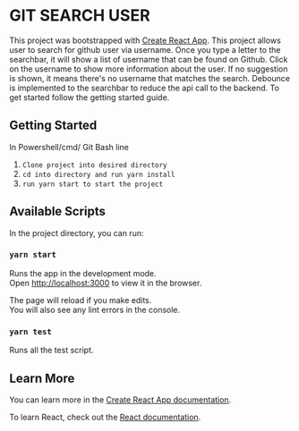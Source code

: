 # GIT SEARCH USER

This project was bootstrapped with [Create React App](https://github.com/facebook/create-react-app). This project allows user to search for github user via username. Once you type a letter to the searchbar, it will show a list of username that can be found on Github. Click on the username to show more information about the user. If no suggestion is shown, it means there's no username that matches the search. Debounce is implemented to the searchbar to reduce the api call to the backend. To get started follow the getting started guide. 

## Getting Started

In Powershell/cmd/ Git Bash line
1. `Clone project into desired directory`
2. `cd into directory and run yarn install`
3. `run yarn start to start the project`

## Available Scripts

In the project directory, you can run:

### `yarn start`

Runs the app in the development mode.\
Open [http://localhost:3000](http://localhost:3000) to view it in the browser.

The page will reload if you make edits.\
You will also see any lint errors in the console.

### `yarn test`

Runs all the test script. 

## Learn More

You can learn more in
the [Create React App documentation](https://facebook.github.io/create-react-app/docs/getting-started).

To learn React, check out the [React documentation](https://reactjs.org/).